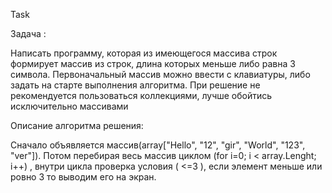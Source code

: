 Task

Задача :

Написать программу, которая из имеющегося массива строк формирует массив из строк, длина которых меньше либо равна 3 символа. Первоначальный массив можно ввести с клавиатуры, либо задать на старте выполнения алгоритма. При решение не рекомендуется пользоваться коллекциями, лучше обойтись исключительно массивами

Описание алгоритма решения:

Сначало объявляется массив(array["Hello", "12", "gir", "World", "123", "ver"]). Потом перебирая весь массив циклом (for i=0; i < array.Lenght; i++) , внутри цикла проверка условия ( <=3 ), если  элемент меньше или ровно 3 то выводим его на экран.
